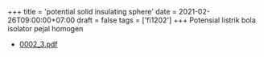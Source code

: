 +++
title = 'potential solid insulating sphere'
date = 2021-02-26T09:00:00+07:00
draft = false
tags = ['fi1202']
+++
Potensial listrik bola isolator pejal homogen
<!--more-->

+ [0002_3.pdf](https://zenodo.org/doi/10.5281/zenodo.4556187)
